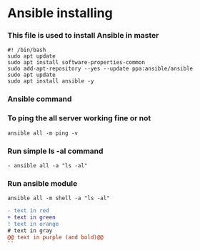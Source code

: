 # Ansible installing

### This file is used to install Ansible in master 

```
#! /bin/bash
sudo apt update
sudo apt install software-properties-common
sudo add-apt-repository --yes --update ppa:ansible/ansible
sudo apt update
sudo apt install ansible -y 
```

### Ansible command

### To ping the all server working fine or not
```ansible all -m ping -v```

### Run simple ls -al command
```- ansible all -a "ls -al"```

### Run ansible module 
```ansible all -m shell -a "ls -al"```

```diff
- text in red
+ text in green
! text in orange
# text in gray
@@ text in purple (and bold)@@
``
